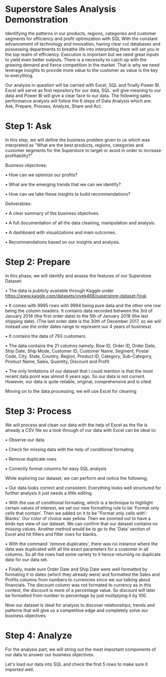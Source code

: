 # Superstore Sales Analysis Demonstration
Identifying the patterns in our products, regions, categories and customer segments for efficiency and profit optimization with SQL
With the constant advancement of technology and innovation, having clear cut databases and possessing departments to breathe life into interpreting them will set you in the top realm of efficiency. Execution is important but we need great inputs to yield even better outputs. There is a necessity to catch up with the growing demand and fierce competition in the market. That is why we need leverage insights to provide more value to the customer as value is the key to everything.

Our analysis in question will be carried with Excel, SQL and finally Power BI. Excel will serve as first repository for our data, SQL. will give meaning to our data and Power BI will give a clear face to our data. The following sales performance analysis will follow the 6 steps of Data Analysis which are: Ask, Prepare, Process, Analyze, Share and Act.

# Step 1: Ask

In this step, we will define the business problem given to us which was interpreted as "What are the best products, regions, categories and customer segments for the Superstore to target or avoid in order to increase profitability?"

Business objectives:

• How can we optimize our profits?

• What are the emerging trends that we can we identify?

• How can we take these insights to build recommendations?

Deliverables:

• A clear summary of the business objectives.

• A full documentation of all the data cleaning, manipulation and analysis.

• A dashboard with visualizations and main outcomes.

• Recommendations based on our insights and analysis.

# Step 2: Prepare

In this phase, we will identify and assess the features of our Superstore Dataset:

• The data is publicly available through Kaggle under
https://www.kaggle.com/datasets/vivek468/superstore-dataset-final.

• It comes with 9995 rows with 9994 being pure data and the other one row being the column headers. It contains data recorded between the 3rd of January 2014 (the first order date) to the 5th of January 2018 (the last shipping date). (The last order date is the 30th of December 2017, so we will instead use the order dates range to represent our 4 years of business)

• It contains the data of 793 customers.

• The data contains the 21 columns namely; Row ID, Order ID, Order Date, Ship Date, Ship Mode, Customer ID, Customer Name, Segment, Postal Code, City, State, Country, Region, Product ID, Category, Sub-Category, Product Name, Sales, Quantity, Discount and Profit

• The only limitations of our dataset that I could mention is that the most recent data point was almost 6 years ago. So our data is not current. However, our data is quite reliable, original, comprehensive and is cited.

Moving on to the data processing, we will use Excel for cleaning

# Step 3: Process

We will process and clean our data with the help of Excel as the file is already a CSV file so a look through of our data with Excel can be ideal to:

• Observe our data

• Check for missing data with the help of conditional formating

• Remove duplicate rows

• Correctly format columns for easy SQL analysis

While exploring our dataset, we can perform and notice the following;

• Our data looks correct and consistent. Everything looks well structured for further analysis it just needs a little editing.

• With the use of conditional formating, which is a technique to highlight certain values of interest, we set our new formatting rule to be 'Format only cells that contain'. Then we added on it to be "Format only cells with': Blanks'. Our color of choice was yellow. Then we zoomed out to have a birds eye view of our dataset. We can confirm that our dataset contains no missing values. Another method would be to go to the 'Data' section of Excel and hit filters and filter rows for blanks.

• With the command 'remove duplicates', there was no instance where the data was duplicated with all the exact parameters for a customer in all columns. So all the rows had some variety to it hence returning no duplicate data for our data set.

• Finally, made sure Order Date and Ship Date were well formatted by formating it to dates (which they already were) and formatted the Sales and Profits columns from numbers to currencies since we our talking about financials. The discount column was not formated to currency as in this context, the discount is more of a percentage value. So discount will later be formatted from number to percentage by just multiplying it by 100.

Now our dataset is ideal for analysis to discover relationships, trends and patterns that will give us a competitive edge and completely solve our business objectives.

# Step 4: Analyze

For the analysis part, we will string out the most important components of our data to answer our business objectives.

Let's load our data into SQL and check the first 5 rows to make sure it imported well.
